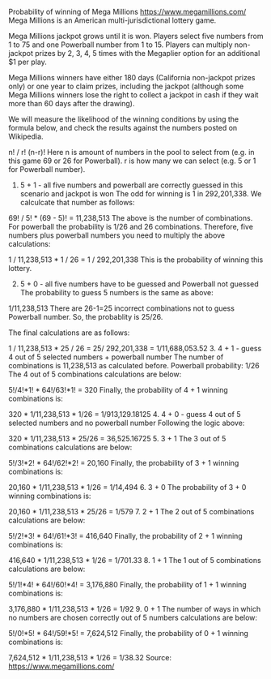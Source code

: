 
Probability of winning of Mega Millions https://www.megamillions.com/
Mega Millions is an American  multi-jurisdictional lottery game.

Mega Millions jackpot grows until it is won. Players select five numbers from 1 to 75 and one Powerball number from 1 to 15. Players can multiply non-jackpot prizes by 2, 3, 4, 5 times with the Megaplier option for an additional $1 per play.

Mega Millions winners have either 180 days (California non-jackpot prizes only) or one year to claim prizes, including the jackpot (although some Mega Millions winners lose the right to collect a jackpot in cash if they wait more than 60 days after the drawing).


We will measure the likelihood of the winning conditions by using the formula below, and check the results against the numbers posted on Wikipedia.

n! / r! (n-r)!
Here n is amount of numbers in the pool to select from (e.g. in this game 69 or 26 for Powerball). r is how many we can select (e.g. 5 or 1 for Powerball number).

1. 5 + 1 - all five numbers and powerball are correctly guessed in this scenario and jackpot is won
The odd for winning is 1 in 292,201,338. We calculcate that number as follows:

69! / 5! * (69 - 5)! = 11,238,513
The above is the number of combinations. For powerball the probability is 1/26 and 26 combinations.
Therefore, five numbers plus powerball numbers you need to multiply the above calculations:

1 / 11,238,513 * 1 / 26 = 1 / 292,201,338
This is the probability of winning this lottery.

2. 5 + 0 - all five numbers have to be guessed and Powerball not guessed
The probability to guess 5 numbers is the same as above:

1/11,238,513
There are 26-1=25 incorrect combinations not to guess Powerball number. So, the probablity is 25/26.

The final calculations are as follows:

1 / 11,238,513 * 25 / 26 = 25/ 292,201,338 = 1/11,688,053.52
3. 4 + 1 - guess 4 out of 5 selected numbers + powerball number
The number of combinations is 11,238,513 as calculated before. Powerball probability: 1/26 The 4 out of 5 combinations calculations are below:

5!/4!*1! * 64!/63!*1! = 320
Finally, the probability of 4 + 1 winning combinations is:

320 * 1/11,238,513 * 1/26 = 1/913,129.18125
4. 4 + 0 - guess 4 out of 5 selected numbers and no powerball number
Following the logic above:

320 * 1/11,238,513 * 25/26 = 36,525.16725
5. 3 + 1
The 3 out of 5 combinations calculations are below:

5!/3!*2! * 64!/62!*2! = 20,160
Finally, the probability of 3 + 1 winning combinations is:

20,160 * 1/11,238,513 * 1/26 = 1/14,494
6. 3 + 0
The probability of 3 + 0 winning combinations is:

20,160 * 1/11,238,513 * 25/26 = 1/579
7. 2 + 1
The 2 out of 5 combinations calculations are below:

5!/2!*3! * 64!/61!*3! = 416,640
Finally, the probability of 2 + 1 winning combinations is:

416,640 * 1/11,238,513 * 1/26 = 1/701.33
8. 1 + 1
The 1 out of 5 combinations calculations are below:

5!/1!*4! * 64!/60!*4! = 3,176,880
Finally, the probability of 1 + 1 winning combinations is:

3,176,880 * 1/11,238,513 * 1/26 = 1/92
9. 0 + 1
The number of ways in which no numbers are chosen correctly out of 5 numbers calculations are below:

5!/0!*5! * 64!/59!*5! = 7,624,512
Finally, the probability of 0 + 1 winning combinations is:

7,624,512 * 1/11,238,513 * 1/26 = 1/38.32
Source:
 https://www.megamillions.com/
